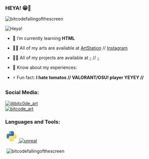 ### HEYA! 😁👋

<p align="left"> <img src="https://komarev.com/ghpvc/?username=bitcodefallingofthescreen&label=Profile%20views&color=0e75b6&style=flat" alt="bitcodefallingofthescreen" /> </p>

<p align="left"> <img src="https://i.ibb.co/d5cbFfL/banner.png" alt="Heya!" width="480" height="200"/> </a>


- 🌱 I’m currently learning **HTML**

- 👨‍💻 All of my arts are available at [ArtStation](https://www.artstation.com/bitcode_art) // [Instagram](https://www.instagram.com/bitc0de_art/)

- 👨‍💻 All of my projects are available at [-](https://-) // [-](-)

- 📄 Know about my experiences: 

- ⚡ Fun fact: **I hate tomatos // VALORANT/OSU! player YEYEY //**

<h3 align="left">Social Media:</h3>
<p align="left"> 
<p align="left"> <a href="https://www.instagram.com/bitc0de_art/" target="_blank" rel="noreferrer"> <img src="https://raw.githubusercontent.com/rahuldkjain/github-profile-readme-generator/master/src/images/icons/Social/instagram.svg" alt="@bitc0de_art" width="30" height="40"/> 
<br>
</a> <a href="https://www.artstation.com/bitcode_art" target="_blank" rel="noreferrer"> <img src="https://i.ibb.co/XZkx6Xj/27-Artstation-logo-logos-512.webp" alt="bitcode_art" width="40" height="40"/> </a> </p>


<h3 align="left">Languages and Tools:</h3>
<p align="left"> <a href="https://www.python.org" target="_blank" rel="noreferrer"> <img src="https://raw.githubusercontent.com/devicons/devicon/master/icons/python/python-original.svg" alt="python" width="40" height="40"/> </a> <a href="https://unrealengine.com/" target="_blank" rel="noreferrer"> <img src="https://raw.githubusercontent.com/kenangundogan/fontisto/036b7eca71aab1bef8e6a0518f7329f13ed62f6b/icons/svg/brand/unreal-engine.svg" alt="unreal" width="40" height="40"/> </a> </p>

<p>&nbsp;<img align="center" src="https://github-readme-stats.vercel.app/api?username=bitcodefallingofthescreen&show_icons=true&locale=en" alt="bitcodefallingofthescreen" /></p>
